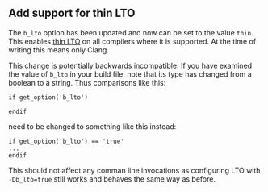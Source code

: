 ## Add support for thin LTO

The `b_lto` option has been updated and now can be set to the value
`thin`. This enables [thin
LTO](https://clang.llvm.org/docs/ThinLTO.html) on all compilers where
it is supported. At the time of writing this means only Clang.

This change is potentially backwards incompatible. If you have
examined the value of `b_lto` in your build file, note that its type
has changed from a boolean to a string. Thus comparisons like this:

```meson
if get_option('b_lto')
...
endif
```

need to be changed to something like this instead:

```meson
if get_option('b_lto') == 'true'
...
endif
```

This should not affect any comman line invocations as configuring LTO
with `-Db_lto=true` still works and behaves the same way as before.
